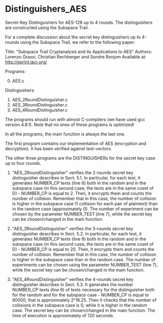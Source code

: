 # Distinguishers_AES

Secret-Key Distinguishers for AES-128 up to 4 rounds. The distinguishers are constructed using the Subspace Trail.

For a complete discussion about the secret key distinguishers up to 4-rounds using the Subspace Trail, we refer to the following paper:

Title: "Subspace Trail Cryptanalysis and its Applications to AES"
Authors: Lorenzo Grassi, Christian Rechberger and Sondre Ronjom
Available at: http://eprint.iacr.org/

Programs:

0) AES.c

Distinguishers:

1) AES_2RoundDistinguisher.c
2) AES_3RoundDistinguisher.c
3) AES_4RoundDistinguisher.c

The programs should run with almost C-compilers (we have used gcc version 4.8.1).
Note that no ones of these programs is optimized!

In all the programs, the main function is always the last one.

The first program contains our implementation of AES (encryption and decryption).
It has been verified against test-vectors.

The other three programs are the DISTINGUISHERs for the secret key case up to four rounds.

1) "AES_2RoundDistinguisher" verifies the 2-rounds secret key distinguisher describes in Sect. 5.1.
In particular, for each test, it generates NUMBER_CP texts (line 6) both in the random and in the subspace case (in this second case, the texts are in the same coset of D) - NUMBER_CP is equal to 2. Then, it encrypts them and counts the number of collision. Remember that in this case, the number of collision is higher in the subspace case (1 collision for each pair of plaintext) than in the random case (approximately 0).
The number of experiment can be chosen by the parameter NUMBER_TEST (line 7), while the secret key can be chosen/changed in the main function.

2) "AES_3RoundDistinguisher" verifies the 3-rounds secret key distinguisher describes in Sect. 5.2.
In particular, for each test, it generates NUMBER_CP texts (line 6) both in the random and in the subspace case (in this second case, the texts are in the same coset of D) - NUMBER_CP is equal to 20. Then, it encrypts them and counts the number of collision. Remember that in this case, the number of collision is higher in the subspace case than in the random case.
The number of experiments can be chosen using the parameter NUMBER_TEST (line 7), while the secret key can be chosen/changed in the main function.

3) "AES_4RoundDistinguisher" verifies the 4-rounds secret key distinguisher describes in Sect. 5.3.
It generates the number NUMBER_CP texts (line 6) of texts necessary for the distinguisher both for the random and for the subspace case - NUMBER_CP is equal to 80000, that is approximately 2^16.25. Then it checks that the number of collisions in the subspace case is 0, while it is higher in the random case. 
The secret key can be chosen/changed in the main function.
The time of execution is approximately of 120 seconds.
